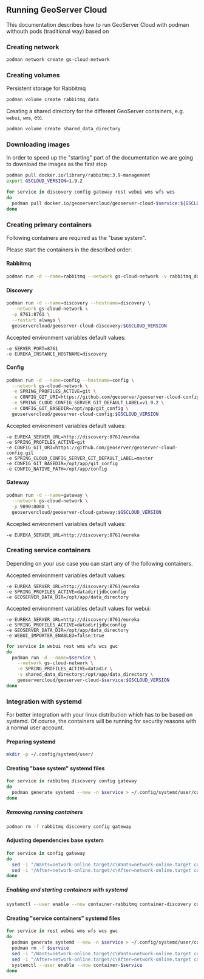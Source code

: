 ## Running GeoServer Cloud

This documentation describes how to run GeoServer Cloud with podman withouth pods (traditional way) based on 

### Creating network

```bash
podman network create gs-cloud-network
```

### Creating volumes

Persistent storage for Rabbitmq

```bash
podman volume create rabbitmq_data
```

Creating a shared directory for the different GeoServer containers, e.g. `webui`, `wms`, etc.

```bash
podman volume create shared_data_directory
```

### Downloading images

In order to speed up the "starting" part of the documentation we are going to download the images as the first stop

```bash
podman pull docker.io/library/rabbitmq:3.9-management 
export GSCLOUD_VERSION=1.9.2

for service in discovery config gateway rest webui wms wfs wcs
do
  podman pull docker.io/geoservercloud/geoserver-cloud-$service:${GSCLOUD_VERSION}
done
```

### Creating primary containers

Following containers are required as the "base system".

Please start the containers in the described order:

#### Rabbitmq

```bash
podman run -d --name=rabbitmq --network gs-cloud-network -v rabbitmq_data:/var/lib/rabbitmq --restart always rabbitmq:3.9-management
```

#### Discovery

```bash
podman run -d --name=discovery --hostname=discovery \
  --network gs-cloud-network \
  -p 8761:8761 \
  --restart always \
  geoservercloud/geoserver-cloud-discovery:$GSCLOUD_VERSION
```

Accepted environment variables default values:

    -e SERVER_PORT=8761
    -e EUREKA_INSTANCE_HOSTNAME=discovery 


#### Config

```bash
podman run -d --name=config --hostname=config \
  --network gs-cloud-network \
  -e SPRING_PROFILES_ACTIVE=git \
  -e CONFIG_GIT_URI=https://github.com/geoserver/geoserver-cloud-config.git \
  -e SPRING_CLOUD_CONFIG_SERVER_GIT_DEFAULT_LABEL=v1.9.2 \
  -e CONFIG_GIT_BASEDIR=/opt/app/git_config \
  geoservercloud/geoserver-cloud-config:$GSCLOUD_VERSION
```

Accepted environment variables default values:

    -e EUREKA_SERVER_URL=http://discovery:8761/eureka
    -e SPRING_PROFILES_ACTIVE=git
    -e CONFIG_GIT_URI=https://github.com/geoserver/geoserver-cloud-config.git
    -e SPRING_CLOUD_CONFIG_SERVER_GIT_DEFAULT_LABEL=master
    -e CONFIG_GIT_BASEDIR=/opt/app/git_config
    -e CONFIG_NATIVE_PATH=/opt/app/config

#### Gateway

```bash
podman run -d --name=gateway \
  --network gs-cloud-network \
  -p 9090:8080 \
  geoservercloud/geoserver-cloud-gateway:$GSCLOUD_VERSION
```

Accepted environment variables default values:

    -e EUREKA_SERVER_URL=http://discovery:8761/eureka

### Creating service containers

Depending on your use case you can start any of the following containers.

Accepted environment variables default values:

    -e EUREKA_SERVER_URL=http://discovery:8761/eureka
    -e SPRING_PROFILES_ACTIVE=datadir|jdbcconfig
    -e GEOSERVER_DATA_DIR=/opt/app/data_directory

Accepted environment variables default values for webui:

    -e EUREKA_SERVER_URL=http://discovery:8761/eureka
    -e SPRING_PROFILES_ACTIVE=datadir|jdbcconfig
    -e GEOSERVER_DATA_DIR=/opt/app/data_directory
    -e WEBUI_IMPORTER_ENABLED=false|true

```bash
for service in webui rest wms wfs wcs gwc
do
  podman run -d --name=$service \
    --network gs-cloud-network \
    -e SPRING_PROFILES_ACTIVE=datadir \
    -v shared_data_directory:/opt/app/data_directory \
    geoservercloud/geoserver-cloud-$service:$GSCLOUD_VERSION
done
```


### Integration with systemd

For better integration with your linux distribution which has to be based on systemd.
Of course, the containers will be running for security reasons with a normal user account.

#### Preparing systemd

```bash
mkdir -p ~/.config/systemd/user/
```

#### Creating "base system" systemd files

```bash
for service in rabbitmq discovery config gateway
do
  podman generate systemd --new -n $service > ~/.config/systemd/user/container-$service.service
done
```

##### Removing running containers

```bash
podman rm -f rabbitmq discovery config gateway
```

#### Adjusting dependencies base system

```bash
for service in config gateway
do
  sed -i "/Wants=network-online.target/c\Wants=network-online.target container-discovery.service" ~/.config/systemd/user/container-$service.service
  sed -i "/After=network-online.target/c\After=network-online.target container-discovery.service" ~/.config/systemd/user/container-$service.service
done
```

##### Enabling and starting containers with systemd

```bash
systemctl --user enable --now container-rabbitmq container-discovery container-config container-gateway
```

#### Creating "service containers" systemd files

```bash
for service in rest webui wms wfs wcs gwc
do
  podman generate systemd --new -n $service > ~/.config/systemd/user/container-$service.service
  podman rm -f $service
  sed -i "/Wants=network-online.target/c\Wants=network-online.target container-config.service" ~/.config/systemd/user/container-$service.service
  sed -i "/After=network-online.target/c\After=network-online.target container-config.service" ~/.config/systemd/user/container-$service.service
  systemctl --user enable --now container-$service
done
```
